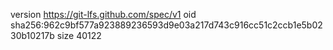 version https://git-lfs.github.com/spec/v1
oid sha256:962c9bf577a923889236593d9e03a217d743c916cc51c2ccb1e5b0230b10217b
size 40122

